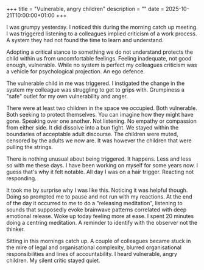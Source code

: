 +++
title = "Vulnerable, angry children"
description = ""
date = 2025-10-21T10:00:00+01:00
+++

I was grumpy yesterday. I noticed this during the morning catch up meeting. I was triggered listening to a colleagues implied criticism of a work process. A system they had not found the time to learn and understand. 

Adopting a critical stance to something we do not understand protects the child within us from uncomfortable feelings. Feeling inadequate, not good enough, vulnerable. While no system is perfect my colleagues criticism was a vehicle for psychological projection.  An ego defence. 

The vulnerable child in me was triggered. I instigated the change in the system my colleague was struggling to get to grips with. Grumpiness a "safe" outlet for my own vulnerability and anger. 

There were at least two children in the space we occupied. Both vulnerable. Both seeking to protect themselves. You can imagine how they might have gone. Speaking over one another. Not listening. No empathy or compassion from either side. It did dissolve into a bun fight. We stayed within the boundaries of acceptable adult discourse. The children were muted, censored by the adults we now are. It was however the children that were pulling the strings. 

There is nothing unusual about being triggered. It happens. Less and less so with me these days. I have been working on myself for some years now. I guess that's why it felt notable. All day I was on a hair trigger. Reacting not responding. 

It took me by surprise why I was like this. Noticing it was helpful though. Doing so prompted me to pause and not run with my reactions. At the end of the day it occurred to me to do a "releasing meditation", listening to sounds that supposedly evoke brainwave patterns correlated with deep emotional release. Woke up today feeling more at ease. I spent 20 minutes doing a centring meditation. A reminder to identify with the observer not the thinker. 

Sitting in this mornings catch up. A couple of colleagues became stuck in the mire of legal and organisational complexity, blurred organisational responsibilities and lines of accountability.  I heard vulnerable, angry children. My silent critic stayed quiet.  